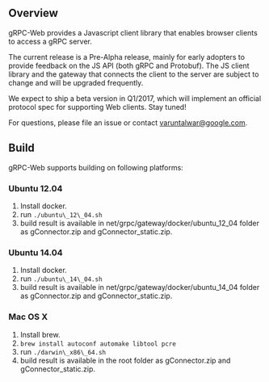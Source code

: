 ## Overview

gRPC-Web provides a Javascript client library that enables browser clients to
access a gRPC server.

The current release is a Pre-Alpha release, mainly for early adopters to provide
feedback on the JS API (both gRPC and Protobuf). The JS client library
and the gateway that connects the client to the server are subject to change
and will be upgraded frequently.

We expect to ship a beta version in Q1/2017, which will implement an
official protocol spec for supporting Web clients. Stay tuned!

For questions, please file an issue or contact varuntalwar@google.com.

## Build

gRPC-Web supports building on following platforms:

### Ubuntu 12.04
1. Install docker.
2. run `./ubuntu\_12\_04.sh`
3. build result is available in net/grpc/gateway/docker/ubuntu\_12\_04 folder as
  gConnector.zip and gConnector_static.zip.

### Ubuntu 14.04
1. Install docker.
2. run `./ubuntu\_14\_04.sh`
3. build result is available in net/grpc/gateway/docker/ubuntu\_14\_04 folder as
  gConnector.zip and gConnector_static.zip.
 
### Mac OS X
1. Install brew.
2. `brew install autoconf automake libtool pcre`
3. run `./darwin\_x86\_64.sh`
4. build result is available in the root folder as gConnector.zip and gConnector_static.zip.
